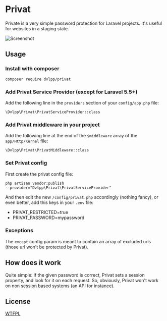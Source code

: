 # Privat

Private is a very simple password protection for Laravel projects.
It's useful for websites in a staging state.

![Screenshot](http://i.imgur.com/jz7TTmS.png)

## Usage

### Install with composer

<code>composer require dvlpp/privat</code>

### Add Privat Service Provider (except for Laravel 5.5+)

Add the following line in the <code>providers</code> section of your <code>config/app.php</code> file:

<code>\Dvlpp\Privat\PrivatServiceProvider::class</code>

### Add Privat middleware in your project

Add the following line at the end of the <code>$middleware</code> array of the <code>app/Http/Kernel</code> file:

<code>\Dvlpp\Privat\PrivatMiddleware::class</code>

### Set Privat config

First create the privat config file:

<code>php artisan vendor:publish --provider="Dvlpp\Privat\PrivatServiceProvider"</code>

And then edit the new <code>/config/privat.php</code> accordingly (nothing fancy), 
or even better, add this keys in your <code>.env</code> file:

- PRIVAT_RESTRICTED=true
- PRIVAT_PASSWORD=mypassword

### Exceptions

The `except` config param is meant to contain an array of excluded urls 
(those url won't be protected by Privat).

## How does it work

Quite simple: if the given password is correct, Privat sets a session property,
and look for it on each request. So, obviously, Privat won't work on
non session based systems (an API for instance).

## License

[WTFPL](https://en.wikipedia.org/wiki/WTFPL)
